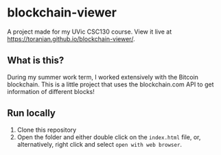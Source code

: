 # blockchain-viewer
A project made for my UVic CSC130 course. View it live at https://toranian.github.io/blockchain-viewer/.

## What is this?
During my summer work term, I worked extensively with the Bitcoin blockchain. This is a little project that uses the blockchain.com API to get information of different blocks!

## Run locally
1. Clone this repository
1. Open the folder and either double click on the `index.html` file, or, alternatively, right click and select `open with web browser`.
